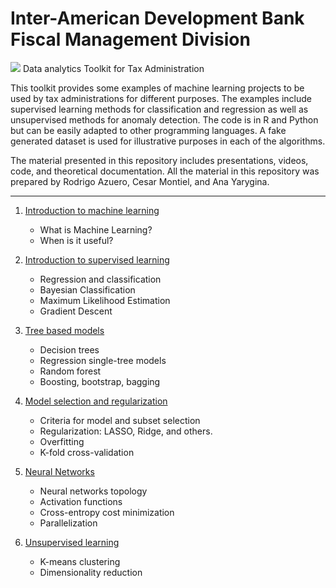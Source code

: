# Inter-American Development Bank Fiscal Management Division 
![](https://ibb.co/Dzpw5QF) 
Data analytics Toolkit for Tax Administration



This toolkit provides some examples of machine learning projects to be used by tax administrations for different purposes. The examples include supervised learning methods for classification and regression as well as unsupervised methods for anomaly detection. The code is in R and Python but can be easily adapted to other programming languages. A fake generated dataset is used for illustrative purposes in each of the algorithms.

The material presented in this repository includes presentations, videos, code, and theoretical documentation. All the material in this repository was prepared by Rodrigo Azuero, Cesar Montiel, and Ana Yarygina. 

----

1. [Introduction to machine learning](https://github.com/rodazuero/TaxAdministrationMLToolKit/tree/master/Introduction)
   * What is Machine Learning?
   * When is it useful?

2. [Introduction to supervised learning](https://github.com/rodazuero/TaxAdministrationMLToolKit/tree/master/IntroductionSupervised)
   * Regression and classification
   * Bayesian Classification
   * Maximum Likelihood Estimation 
   * Gradient Descent

3. [Tree based models](https://github.com/rodazuero/TaxAdministrationMLToolKit/tree/master/TreeBasedModels)
   * Decision trees
   * Regression single-tree models
   * Random forest 
   * Boosting, bootstrap, bagging
 
4. [Model selection and regularization](https://github.com/rodazuero/TaxAdministrationMLToolKit/tree/master/ModelSelectionandRegularization)
   * Criteria for model and subset selection
   * Regularization: LASSO, Ridge, and others. 
   * Overfitting
   * K-fold cross-validation

5. [Neural Networks](https://github.com/rodazuero/TaxAdministrationMLToolKit/tree/master/NeuralNetworks)
   * Neural networks topology
   * Activation functions
   * Cross-entropy cost minimization
   * Parallelization

6. [Unsupervised learning](https://github.com/rodazuero/TaxAdministrationMLToolKit/tree/master/UnsupervisedLearning)
   * K-means clustering
   * Dimensionality reduction

